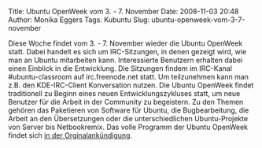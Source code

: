 Title: Ubuntu OpenWeek vom 3. - 7. November
Date: 2008-11-03 20:48
Author: Monika Eggers
Tags: Kubuntu
Slug: ubuntu-openweek-vom-3-7-november

Diese Woche findet vom 3. - 7. November wieder die Ubuntu OpenWeek
statt. Dabei handelt es sich um IRC-Sitzungen, in denen gezeigt wird,
wie man an Ubuntu mitarbeiten kann. Interessierte Benutzern erhalten
dabei einen Einblick in die Entwicklung. Die Sitzungen findem im
IRC-Kanal \#ubuntu-classroom auf irc.freenode.net statt. Um teilzunehmen
kann man z.B. den KDE-IRC-Client Konversation nutzen. Die Ubuntu
OpenWeek findet traditionell zu Beginn eines neuen Entwicklungszykluses
statt, um neue Benutzer für die Arbeit in der Community zu begeistern.
Zu den Themen gehören das Paketieren von Software für Ubuntu, die
Bugbearbeitung, die Arbeit an den Übersetzungen oder die
unterschiedlichen Ubuntu-Projekte von Server bis Netbookremix. Das volle
Programm der Ubuntu OpenWeek findet sich [in der
Orginalankündigung](http://fridge.ubuntu.com/node/1702 "http://fridge.ubuntu.com/node/1702").



